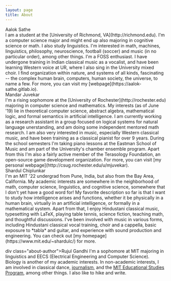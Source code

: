 ```yaml
---
layout: page
title: About
---
```


<div class="about-author">Aalok Sathe</div> I am a student at the
[University of Richmond, VA](http://richmond.edu). I'm a computer science
major and might end up also majoring in cognitive science or math.
I also study linguistics.
I'm interested in math, machines, linguistics, philosophy, neuroscience,
football (soccer) and music (in no particular order), among other things. I'm a
FOSS enthusiast. I have undergone training in Indian classical music as a
vocalist, and have been learning Western voice at UR, where I also sing in the
University mixed choir.
I find organization within nature, and systems of all kinds, fascinating -- the
complex human brain, computers, human society, the universe, to name a few.
For more, you can visit my [webpage](https://aalok-sathe.gitlab.io).

<div class="about-author">Mandar Juvekar</div> I'm a rising sophomore at the [University of Rochester](http://rochester.edu)
majoring in computer science and mathematics. My interests (as of June '19) lie in
theoretical computer science, abstract algebra, mathematical logic, and formal semantics in artificial
intelligence. I am currently working as a research assistant in a group focused
on logical systems for natural language unerstanding, and am doing some
independent mentored math research. I am also very interested in music,
especially Western classical music, and have been training as a classical pianist
for over 9 years. During the school semesters I'm taking piano lessons at the
Eastman School of Music and am part of the University's chamber ensemble
program. Apart from this I'm also a fairly active member of the Terasology
Foundation, an open-source game development organization. For more, you can
visit [my personal webpage](http://csug.rochester.edu/u/mjuvekar).

<div class="about-author">Shardul Chiplunkar</div> I'm an MIT '22 undergrad from Pune, India, but also from
the Bay Area, California. My academic interests are somewhere in the
neighborhood of math, computer science, linguistics, and cognitive science,
somewhere that I don't yet have a good word for! My favorite description so far
is that I want to study how intelligence arises and functions, whether it be
physically in a human brain, virtually in an artificial intelligence, or
formally in a mathematical system. Apart from that, I enjoy Hindustani classical
music, typesetting with LaTeX, playing table tennis, science fiction, teaching
math, and thoughtful discussions. I've been involved with music in various
forms, including Hindustani classical vocal training, choir and a cappella,
basic exposure to *tabla* and guitar, and experience with sound production and
engineering. You can check out [my homepage](https://www.mit.edu/~shardulc/) for
more.

div class="about-author">Rujul Gandhi</div> I'm a sophomore at MIT
majoring in linguistics and EECS (Electrical Engineering and Computer Science). Biology is another of my academic interests. In non-academic interests, I am involved in classical dance, [journalism](https://thetech.com/authors/rujul-gandhi), and the [MIT Educational Studies Program](esp.mit.edu), among other things. I also like to hike and write.